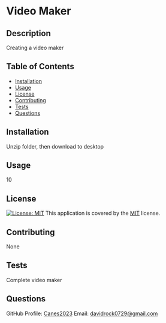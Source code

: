 # Video Maker 

## Description
Creating a video maker

## Table of Contents
- [Installation](#installation)
- [Usage](#usage)
- [License](#license)
- [Contributing](#contributing)
- [Tests](#tests)
- [Questions](#questions)

## Installation
Unzip folder, then download to desktop

## Usage
10

## License
[![License: MIT](https://img.shields.io/badge/License-MIT-yellow.svg)](https://opensource.org/licenses/MIT)
This application is covered by the [MIT](https://opensource.org/licenses/MIT) license.

## Contributing
None

## Tests
Complete video maker

## Questions
GitHub Profile: [Canes2023](https://github.com/Canes2023)
Email: davidrock0729@gmail.com
